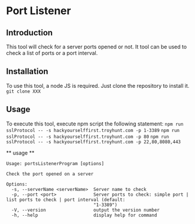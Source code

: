 # Port Listener

## Introduction
This tool will check for a server ports opened or not.
It tool can be used to check a list of ports or a port interval. 

## Installation

To use this tool, a node JS is required.
Just clone the repository to install it.
`git clone XXX`

## Usage

To execute this tool, execute npm script the following statement:
`npm run sslProtocol -- -s hackyourselffirst.troyhunt.com -p 1-3389`
`npm run sslProtocol -- -s hackyourselffirst.troyhunt.com -p 80`
`npm run sslProtocol -- -s hackyourselffirst.troyhunt.com -p 22,80,8080,443`

** usage **
```
Usage: portsListenerProgram [options]

Check the port opened on a server

Options:
  -s, --serverName <serverName>  Server name to check
  -p, --port <port>              Server ports to check: simple port | list ports to check | port interval (default:    
                                 "1-3389")
  -V, --version                  output the version number
  -h, --help                     display help for command
```